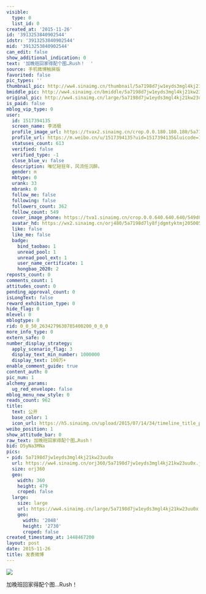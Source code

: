 ```yaml
---
visible:
  type: 0
  list_id: 0
created_at: '2015-11-26'
id: '3913253840902544'
idstr: '3913253840902544'
mid: '3913253840902544'
can_edit: false
show_additional_indication: 0
text: '加晚班回家得配个图…Rush！  '
source: 手机微博触屏版
favorited: false
pic_types: ''
thumbnail_pic: http://ww4.sinaimg.cn/thumbnail/5a7198d7jw1eyds3mgl4kj21kw23uu0x.jpg
bmiddle_pic: http://ww4.sinaimg.cn/bmiddle/5a7198d7jw1eyds3mgl4kj21kw23uu0x.jpg
original_pic: http://ww4.sinaimg.cn/large/5a7198d7jw1eyds3mgl4kj21kw23uu0x.jpg
is_paid: false
mblog_vip_type: 0
user:
  id: 1517394135
  screen_name: 李消极
  profile_image_url: https://tvax2.sinaimg.cn/crop.0.0.180.180.180/5a7198d7ly8fjdgmtyktmj20500500so.jpg?KID=imgbed,tva&Expires=1606399523&ssig=hJw%2BDa0H3c
  profile_url: https://m.weibo.cn/u/1517394135?uid=1517394135&luicode=10000011&lfid=2304131517394135_-_WEIBO_SECOND_PROFILE_WEIBO
  statuses_count: 613
  verified: false
  verified_type: -1
  close_blue_v: false
  description: 唯忆轻狂年，风流任沉醉。
  gender: m
  mbtype: 0
  urank: 33
  mbrank: 0
  follow_me: false
  following: false
  followers_count: 362
  follow_count: 549
  cover_image_phone: https://tva1.sinaimg.cn/crop.0.0.640.640.640/549d0121tw1egm1kjly3jj20hs0hsq4f.jpg
  avatar_hd: https://wx2.sinaimg.cn/orj480/5a7198d7ly8fjdgmtyktmj20500500so.jpg
  like: false
  like_me: false
  badge:
    bind_taobao: 1
    unread_pool: 1
    unread_pool_ext: 1
    user_name_certificate: 1
    hongbao_2020: 2
reposts_count: 0
comments_count: 1
attitudes_count: 0
pending_approval_count: 0
isLongText: false
reward_exhibition_type: 0
hide_flag: 0
mlevel: 0
mblogtype: 0
rid: 0_0_50_2634279630785400200_0_0_0
more_info_type: 0
extern_safe: 0
number_display_strategy:
  apply_scenario_flag: 3
  display_text_min_number: 1000000
  display_text: 100万+
enable_comment_guide: true
content_auth: 0
pic_num: 1
alchemy_params:
  ug_red_envelope: false
mblog_menu_new_style: 0
reads_count: 962
title:
  text: 公开
  base_color: 1
  icon_url: https://h5.sinaimg.cn/upload/2015/07/14/34/timeline_title_public_default.png
weibo_position: 1
show_attitude_bar: 0
raw_text: 加晚班回家得配个图…Rush！  ​​​
bid: D5yNa3MNa
pics:
- pid: 5a7198d7jw1eyds3mgl4kj21kw23uu0x
  url: https://ww4.sinaimg.cn/orj360/5a7198d7jw1eyds3mgl4kj21kw23uu0x.jpg
  size: orj360
  geo:
    width: 360
    height: 479
    croped: false
  large:
    size: large
    url: https://ww4.sinaimg.cn/large/5a7198d7jw1eyds3mgl4kj21kw23uu0x.jpg
    geo:
      width: '2048'
      height: '2730'
      croped: false
created_timestamp_at: 1448467200
layout: post
date: 2015-11-26
title: 发表微博
---
```


![](https://image.baidu.com/search/down?url=http://ww4.sinaimg.cn/large/5a7198d7jw1eyds3mgl4kj21kw23uu0x.jpg)

加晚班回家得配个图…Rush！  

